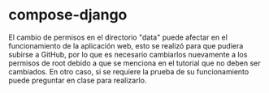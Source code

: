 # compose-django
El cambio de permisos en el directorio "data" puede afectar en el funcionamiento de la aplicación web, esto se realizó para que pudiera subirse a GitHub, por lo que es necesario cambiarlos nuevamente a los permisos de root debido a que se menciona en el tutorial que no deben ser cambiados. En otro caso, si se requiere la prueba de su funcionamiento puede preguntar en clase para realizarlo.
